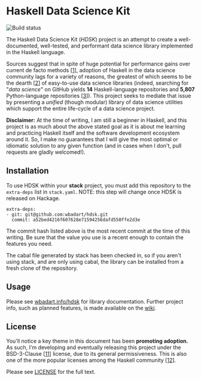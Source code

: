 # Haskell Data Science Kit

![Build status](https://travis-ci.org/wbadart/hdsk.svg?branch=master)

The Haskell Data Science Kit (*HDSK*) project is an attempt to create a
well-documented, well-tested, and performant data science library implemented
in the Haskell language.

Sources suggest that in spite of huge potential for performance gains over
current de facto methods [[1]], adoption of Haskell in the data science
community lags for a variety of reasons, the greatest of which seems to be the
dearth [[2]] of easy-to-use data science libraries (indeed, searching for
"*data science*" on GitHub yields **14** Haskell-language repositories and
**5,807** Python-language repositories [[3]]). This project seeks to mediate
that issue by presenting a *unified* (though modular) library of data science
utilities which support the entire life-cycle of a data science project.

**Disclaimer:** At the time of writing, I am still a beginner in Haskell, and
this project is as much about the above stated goal as it is about me learning
and practicing Haskell itself and the software development ecosystem around it.
So, I make no guarantees that I will give the most optimal or idiomatic
solution to any given function (and in cases when I don't, pull requests are
gladly welcomed!).

[1]: https://izbicki.me/blog/hlearn-cross-validates-400x-faster-than-weka
[2]: https://www.linkedin.com/pulse/haskell-data-science-good-bad-ugly-tom-hutchins
[3]: https://github.com/search?q=data+science+language%3AHaskell&type=Repositories


## Installation

To use HDSK within your **stack** project, you must add this repository to the
`extra-deps` list in `stack.yaml`. NOTE: this step will change once HDSK is
released on Hackage.

    extra-deps:
    - git: git@github.com:wbadart/hdsk.git
      commit: a52bed4216f607628e71594256dafd550ffe2d3e

The commit hash listed above is the most recent commit at the time of this writing.
Be sure that the value you use is a recent enough to contain the features you
need.

The cabal file generated by stack has been checked in, so if you aren't using
stack, and are only using cabal, the library can be installed from a fresh clone
of the repository.


## Usage

Please see [wbadart.info/hdsk](https://wbadart.info/hdsk) for library documentation.
Further project info, such as planned features, is made available on the
[wiki](https://github.com/wbadart/hdsk/wiki).


## License

You'll notice a key theme in this document has been **promoting adoption.** As
such, I'm developing and eventually releasing this project under the
BSD-3-Clause [[11]] license, due to its general permissiveness. This is also
one of the more popular licenses among the Haskell community [[12]].

Please see [LICENSE](./LICENSE) for the full text.

[11]: https://opensource.org/licenses/BSD-3-Clause
[12]: https://wiki.haskell.org/How_to_write_a_Haskell_program
